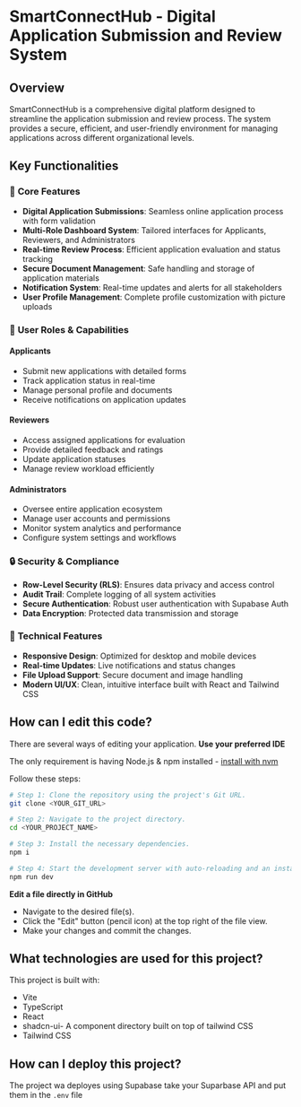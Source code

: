 # SmartConnectHub - Digital Application Submission and Review System

## Overview

SmartConnectHub is a comprehensive digital platform designed to streamline the application submission and review process. The system provides a secure, efficient, and user-friendly environment for managing applications across different organizational levels.

## Key Functionalities

### 🎯 **Core Features**
- **Digital Application Submissions**: Seamless online application process with form validation
- **Multi-Role Dashboard System**: Tailored interfaces for Applicants, Reviewers, and Administrators
- **Real-time Review Process**: Efficient application evaluation and status tracking
- **Secure Document Management**: Safe handling and storage of application materials
- **Notification System**: Real-time updates and alerts for all stakeholders
- **User Profile Management**: Complete profile customization with picture uploads

### 👥 **User Roles & Capabilities**

#### **Applicants**
- Submit new applications with detailed forms
- Track application status in real-time
- Manage personal profile and documents
- Receive notifications on application updates

#### **Reviewers**
- Access assigned applications for evaluation
- Provide detailed feedback and ratings
- Update application statuses
- Manage review workload efficiently

#### **Administrators**
- Oversee entire application ecosystem
- Manage user accounts and permissions
- Monitor system analytics and performance
- Configure system settings and workflows

### 🔒 **Security & Compliance**
- **Row-Level Security (RLS)**: Ensures data privacy and access control
- **Audit Trail**: Complete logging of all system activities
- **Secure Authentication**: Robust user authentication with Supabase Auth
- **Data Encryption**: Protected data transmission and storage

### 🚀 **Technical Features**
- **Responsive Design**: Optimized for desktop and mobile devices
- **Real-time Updates**: Live notifications and status changes
- **File Upload Support**: Secure document and image handling
- **Modern UI/UX**: Clean, intuitive interface built with React and Tailwind CSS

## How can I edit this code?
There are several ways of editing your application.
**Use your preferred IDE**

The only requirement is having Node.js & npm installed - [install with nvm](https://github.com/nvm-sh/nvm#installing-and-updating)

Follow these steps:

```sh
# Step 1: Clone the repository using the project's Git URL.
git clone <YOUR_GIT_URL>

# Step 2: Navigate to the project directory.
cd <YOUR_PROJECT_NAME>

# Step 3: Install the necessary dependencies.
npm i

# Step 4: Start the development server with auto-reloading and an instant preview.
npm run dev
```

**Edit a file directly in GitHub**

- Navigate to the desired file(s).
- Click the "Edit" button (pencil icon) at the top right of the file view.
- Make your changes and commit the changes.

## What technologies are used for this project?

This project is built with:

- Vite
- TypeScript
- React
- shadcn-ui- A component directory built on top of tailwind CSS
- Tailwind CSS

## How can I deploy this project?
The project wa deployes using Supabase
take your Suparbase API and put them in the ``.env`` file
